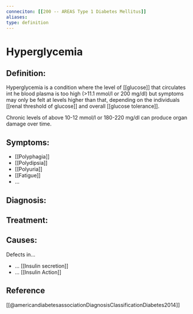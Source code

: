 ```yaml
---
conneciton: [[200 -- AREAS Type 1 Diabetes Mellitus]]
aliases: 
type: definition
---
```


# Hyperglycemia

## Definition:
Hyperglycemia is a condition where the level of [[glucose]] that circulates int he blood plasma is too high (>11.1 mmol/l or 200 mg/dl) but symptoms may only be felt at levels higher than that, depending on the individuals [[renal threshold of glucose]] and overall [[glucose tolerance]].

Chronic levels of above 10-12 mmol/l or 180-220 mg/dl can produce organ damage over time.

## Symptoms:
- [[Polyphagia]]
- [[Polydipsia]]
- [[Polyuria]]
- [[Fatigue]]
- ...

## Diagnosis:


## Treatment:


## Causes:
Defects in...
- ... [[Insulin secretion]]
- ... [[Insulin Action]]


## Reference
[[@americandiabetesassociationDiagnosisClassificationDiabetes2014]]